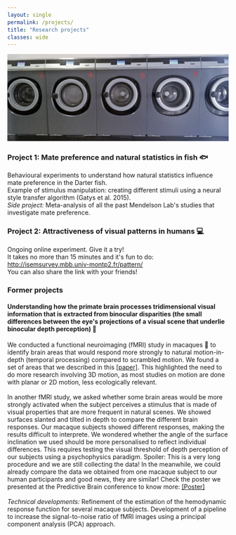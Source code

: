 ```yaml
---
layout: single
permalink: /projects/
title: "Research projects"
classes: wide
---
```


<img src="/assets/images/WashingMachines.jpg" alt="My projects"> 

### Project 1: Mate preference and natural statistics in fish 🐟
Behavioural experiments to understand how natural statistics influence mate preference in the Darter fish. <br>
Example of stimulus manipulation: creating different stimuli using a neural style transfer algorithm (Gatys et al. 2015).<br>
*Side project:* Meta-analysis of all the past Mendelson Lab's studies that investigate mate preference.

### Project 2: Attractiveness of visual patterns in humans 💻
Ongoing online experiment. Give it a try! <br>
It takes no more than 15 minutes and it's fun to do: http://isemsurvey.mbb.univ-montp2.fr/pattern/  <br>
You can also share the link with your friends!


### Former projects

#### Understanding how the primate brain processes tridimensional visual information that is extracted from binocular disparities (the small differences between the eye's projections of a visual scene that underlie binocular depth perception) 🧠
We conducted a functional neuroimaging (fMRI) study in macaques 🐒 to identify brain areas that would respond more strongly to natural motion-in-depth (temporal processing) compared to scrambled motion. We found a set of areas that we described in this <a href="https://academic.oup.com/cercor/article/30/8/4528/5811848"> [paper]</a>. This highlighted the need to do more research involving 3D motion, as most studies on motion are done with planar or 2D motion, less ecologically relevant. <br><br>
In another fMRI study, we asked whether some brain areas would be more strongly activated when the subject perceives a stimulus that is made of visual properties that are more frequent in natural scenes. We showed surfaces slanted and tilted in depth to compare the different brain responses. Our macaque subjects showed different responses, making the results difficult to interprete. We wondered whether the angle of the surface inclination we used should be more personalised to reflect individual differences. This requires testing the visual threshold of depth perception of our subjects using a psychophysics paradigm. Spoiler: This is a very long procedure and we are still collecting the data! In the meanwhile, we could already compare the data we obtained from one macaque subject to our human participants and good news, they are similar! Check the poster we presented at the Predictive Brain conference to know more: <a href="/pdf/Poster_Marseille.pdf" target="_blank">[Poster]</a> <br><br>
*Technical developments:* Refinement of the estimation of the hemodynamic response function for several macaque subjects. Development of a pipeline to increase the signal-to-noise ratio of fMRI images using a principal component analysis (PCA) approach.  


